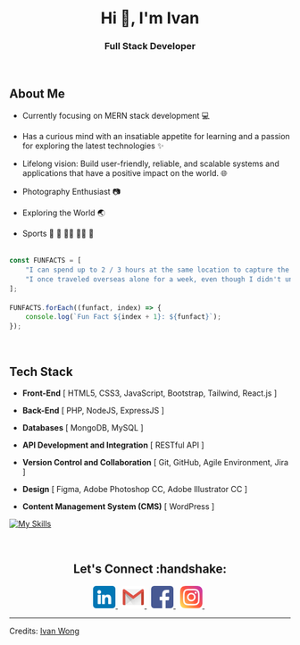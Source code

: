 <h1 align="center">Hi 👋, I'm Ivan</h1>
<h3 align="center">Full Stack Developer</h3><br>

## About Me

- Currently focusing on MERN stack development 💻

- Has a curious mind with an insatiable appetite for learning and a passion for exploring the latest technologies ✨

- Lifelong vision: Build user-friendly, reliable, and scalable systems and applications that have a positive impact on the world. 🌐

- Photography Enthusiast 📷
  
- Exploring the World 🌏

- Sports 🏸 🎾 🧗‍♂️ 🏊‍♂️ 🏃

```javascript

const FUNFACTS = [
    "I can spend up to 2 / 3 hours at the same location to capture the perfect picture of a scenery or attraction, while most people only stay for 5 minutes.",
    "I once traveled overseas alone for a week, even though I didn't understand the language at all."
];

FUNFACTS.forEach((funfact, index) => {
    console.log(`Fun Fact ${index + 1}: ${funfact}`);
});

```

<br>
<h2>Tech Stack</h2>

- <b>Front-End</b> [ HTML5, CSS3, JavaScript, Bootstrap, Tailwind, React.js ]

- <b>Back-End</b> [ PHP, NodeJS, ExpressJS ]

- <b>Databases</b> [ MongoDB, MySQL ]

- <b>API Development and Integration</b> [ RESTful API ]

- <b>Version Control and Collaboration</b> [ Git, GitHub, Agile Environment, Jira ]

- <b>Design</b> [ Figma, Adobe Photoshop CC, Adobe Illustrator CC ]

- <b>Content Management System (CMS)</b> [ WordPress ]

[![My Skills](https://skillicons.dev/icons?i=react,express,nodejs,php,html,css,bootstrap,tailwind,js,jquery,mongodb,mysql,figma,git,github,postman,wordpress,ai,ps,pr&perline=10)](https://skillicons.dev)

<br>
<h2 align="center">Let's Connect :handshake:</h2>
<p align="center">
<a href="https://www.linkedin.com/in/yitmengwong/">
  <img src="https://github.com/yitmeng00/yitmeng00/blob/c6fa27ad94d0ead851a5bb4745a8ccd0f8d47a4b/images/linkedin.png" alt="LinkedIn" height="40" width="40">
</a>&nbsp;
<a href="mailto:ivanwong810520@gmail.com">
  <img src="https://github.com/yitmeng00/yitmeng00/blob/c6fa27ad94d0ead851a5bb4745a8ccd0f8d47a4b/images/gmail.png" alt="Gmail" height="40" width="40">
</a>&nbsp;
<a href="https://www.facebook.com/yitmeng0207/">
  <img src="https://github.com/yitmeng00/yitmeng00/blob/c6fa27ad94d0ead851a5bb4745a8ccd0f8d47a4b/images/facebook.png" alt="Facebook" height="40" width="40">
</a>&nbsp;
<a href="https://www.instagram.com/yitmeng_w/">
  <img src="https://github.com/yitmeng00/yitmeng00/blob/c6fa27ad94d0ead851a5bb4745a8ccd0f8d47a4b/images/instagram.png" alt="Instagram" height="40" width="40">
</a>&nbsp;
</p>

---
Credits: [Ivan Wong](https://github.com/yitmeng00)

